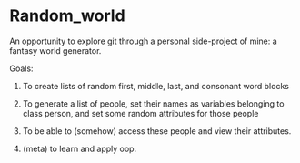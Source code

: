 # Random_world
An opportunity to explore git through a personal side-project of mine: a fantasy world generator.

Goals:
1. To create lists of random first, middle,
   last, and consonant word blocks

2. To generate a list of people, set their names
   as variables belonging to class person, and
   set some random attributes for those people
3. To be able to (somehow) access these people
   and view their attributes.
4. (meta) to learn and apply oop.
